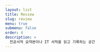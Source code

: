 ```yaml
---
layout: list
title: Review
slug: review
menu: true
submenu: false
order: 4
description: >
  전공서적 요약본이나 IT 서적을 읽고 기록하는 공간
---
```

